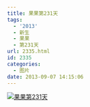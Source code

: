 ```yaml
---
title: 果果第231天
tags:
  - '2013'
  - 新生
  - 果果
  - 第231天
url: 2335.html
id: 2335
categories:
  - 图片
date: 2013-09-07 14:15:06
---
```


[![](http://photo.guolaijie.com/rooufer/uploads/2013/11/果果第231天.jpg "果果第231天")](http://photo.guolaijie.com/rooufer/uploads/2013/11/果果第231天.jpg)